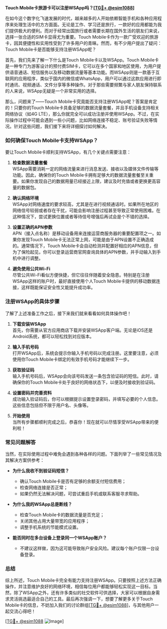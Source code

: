**Touch Mobile卡旅游卡可以注册WSApp吗？[[TG💪+ @esim1088](https://t.me/s/esim1088)]**

在如今这个数字化飞速发展的时代，越来越多的人开始依赖智能手机和各种应用程序来处理生活中的方方面面。无论是工作、学习还是旅行，一款好的应用都能为我们提供极大的便利。而对于经常出国旅行或者需要长期在国外生活的朋友们来说，选择一张合适的SIM卡显得尤为重要。Touch Mobile卡作为一款广受欢迎的旅游卡，因其便捷性和实用性受到了许多用户的青睐。然而，有不少用户提出了疑问：Touch Mobile卡是否能够支持注册WSApp呢？

首先，我们先来了解一下什么是Touch Mobile卡以及WSApp。Touch Mobile卡是一种专门为游客设计的预付费SIM卡，它可以在多个国家和地区使用，为用户提供语音通话、短信服务以及移动数据流量等基本功能。而WSApp则是一款基于互联网的应用程序，类似于国内的微信或WhatsApp，用户可以通过这款应用进行即时通讯、视频通话、文件分享等多种操作。对于那些需要频繁与家人朋友保持联系的人来说，WSApp无疑是一个非常实用的选择。

那么，问题来了——Touch Mobile卡究竟能否支持注册WSApp呢？答案是肯定的！只要你的Touch Mobile卡具备足够的数据流量套餐，并且手机设备支持相关网络协议（如4G LTE），那么你就完全可以成功注册并使用WSApp。不过，在实际操作过程中可能会遇到一些小问题，比如网络连接不稳定、账号验证失败等情况。针对这些问题，我们接下来将详细探讨如何解决。

### 如何确保Touch Mobile卡支持WSApp？

要让Touch Mobile卡顺利支持WSApp，有几个关键点需要注意：

1. **检查数据流量套餐**  
   WSApp需要消耗一定的网络流量来进行消息发送、接收以及媒体文件传输等功能。因此，确保你的Touch Mobile卡拥有足够大的数据流量套餐至关重要。如果你发现自己的数据用量已经接近上限，建议及时充值或者更换更高容量的数据包。

2. **确认网络环境**  
   WSApp对网络速度的要求较高，尤其是在进行视频通话时。如果所在地区的网络信号较弱或者存在干扰，可能会影响注册过程甚至导致正常使用困难。在这种情况下，尝试更换位置或者等待信号增强后再试会是个不错的选择。

3. **设置正确的APN参数**  
   APN（接入点名称）是移动设备用来连接运营商服务器的重要配置项之一。如果你发现Touch Mobile卡无法正常上网，可能是由于APN设置不正确造成的。通常情况下，Touch Mobile卡会自动检测并配置好相应的APN信息，但为了保险起见，你可以登录运营商官网查询具体的APN参数，并手动输入到手机中进行调整。

4. **避免使用公共Wi-Fi**  
   尽管公共Wi-Fi看似方便快捷，但它往往伴随着安全隐患。特别是在注册WSApp这样的账户时，最好直接使用个人Touch Mobile卡提供的移动数据连接，这样既能保证安全性又能提升成功率。

### 注册WSApp的具体步骤

了解了上述准备工作之后，接下来我们就来看看如何具体操作吧！

1. **下载安装WSApp**  
   首先，你需要从官方应用商店下载并安装WSApp客户端。无论是iOS还是Android系统，都可以轻松找到对应版本。

2. **输入手机号码**  
   打开WSApp后，系统会提示你输入手机号码以完成注册。这里要注意，必须使用你Touch Mobile卡绑定的有效手机号码才能继续下一步。

3. **获取验证码**  
   输入手机号码后，WSApp会向该号码发送一条包含验证码的短信。此时，请确保你的Touch Mobile卡处于良好的网络状态下，以便及时接收到验证码。

4. **设置密码并完善资料**  
   成功输入验证码后，你可以根据提示设置登录密码，并填写必要的个人信息。这些信息包括但不限于用户名、头像等。

5. **开始使用**  
   当所有步骤都顺利完成之后，恭喜你！现在就可以尽情享受WSApp带来的便利啦！

### 常见问题解答

当然，在实际使用过程中难免会遇到各种各样的问题。下面列举了一些常见情况及其解决方案供参考：

- **为什么我收不到验证码短信？**
  - 确认Touch Mobile卡是否有足够的余额支付短信费用；
  - 检查网络连接是否正常；
  - 如果仍然无法解决问题，可尝试重启手机或联系客服寻求帮助。

- **为什么我的WSApp总是断线？**
  - 检查Touch Mobile卡的数据流量是否充足；
  - 关闭其他占用大量带宽的应用程序；
  - 调整手机系统的节能模式设置。

- **能否同时在多台设备上登录同一个WSApp账户？**
  - 不建议这样做，因为这可能导致账户安全风险。建议每个账户仅限一台设备登录。

### 总结

综上所述，Touch Mobile卡完全有能力支持注册WSApp。只要按照上述方法正确操作，并注意维护良好的网络环境，相信每位用户都能够轻松实现这一目标。当然，除了WSApp之外，还有许多类似的社交软件可供选择，大家可以根据自身需求灵活挑选最适合自己的工具。最后再次强调一下，想要了解更多关于Touch Mobile卡的信息，不妨加入我们的讨论群组[[TG💪+ @esim1088](https://t.me/s/esim1088)]，与其他用户一起交流心得吧！

[[TG💪+ @esim1088](https://t.me/s/esim1088) ![Image](https://i.postimg.cc/4NQfJmqS/Snipaste-2025-05-13-00-14-12.png)]